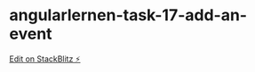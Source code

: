 # angularlernen-task-17-add-an-event

[Edit on StackBlitz ⚡️](https://stackblitz.com/edit/angularlernen-task-17-add-an-event)